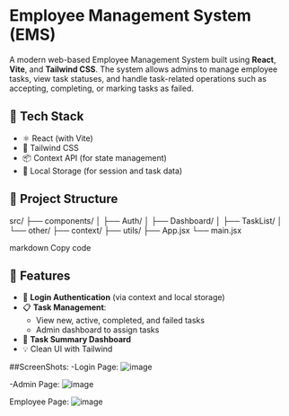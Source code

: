 # Employee Management System (EMS)

A modern web-based Employee Management System built using **React**, **Vite**, and **Tailwind CSS**. The system allows admins to manage employee tasks, view task statuses, and handle task-related operations such as accepting, completing, or marking tasks as failed.

## 🔧 Tech Stack

- ⚛️ React (with Vite)
- 🎨 Tailwind CSS
- 📦 Context API (for state management)
- 🧠 Local Storage (for session and task data)

## 📁 Project Structure

src/
├── components/
│ ├── Auth/
│ ├── Dashboard/
│ ├── TaskList/
│ └── other/
├── context/
├── utils/
├── App.jsx
└── main.jsx

markdown
Copy code

## 🚀 Features

- 🔐 **Login Authentication** (via context and local storage)
- 📋 **Task Management**:
  - View new, active, completed, and failed tasks
  - Admin dashboard to assign tasks
- 🧾 **Task Summary Dashboard**
- 💡 Clean UI with Tailwind

##ScreenShots:
-Login Page:
![image](https://github.com/user-attachments/assets/1df9affa-d5a4-4956-a31e-296450d538ac)

-Admin Page:
![image](https://github.com/user-attachments/assets/22c7bd54-443e-42c1-84dd-a94fd25038b4)


Employee Page:
![image](https://github.com/user-attachments/assets/bd909a0b-16eb-4c66-800c-9641479b419e)
